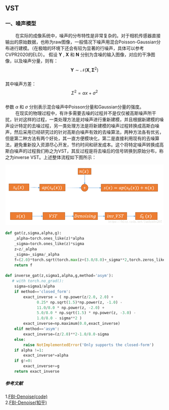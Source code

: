 ## VST
### 一、噪声模型
&emsp;&emsp; 在实际的成像系统中，噪声的分布特性是非常复杂的。对于相机传感器直接输出的原始数据，也称为raw图像，一般情况下噪声用混合Poisson-Gaussian分布进行建模。（在极暗的环境下还会有较为显著的行噪声，具体可以参考CVPR2020的ELD）。
假设 $\mathbf{Y}$ , $\mathbf{X}$ 和 $\mathbf{N}$ 分别为含噪的输入图像，对应的干净图像，以及噪声分量，则有： $$\mathbf{Y} \sim \mathcal{N}\left(\mathbf{X}, \boldsymbol{\Sigma}^{2}\right)$$ <br>
其中噪声方差： $$\Sigma^{2} = \alpha x + \sigma ^{2} $$ <br>
参数 $\alpha$ 和 $\sigma$ 分别表示混合噪声中Poisson分量和Gaussian分量的强度。<br>
&emsp;&emsp; 在现实的物理过程中，有许多需要去噪的过程并不是仅仅被高斯噪声所干扰，针对这样的过程，一类处理方法是对噪声进行重新建模，并且根据新建模的噪声设计特定的去噪过程，另一类处理方法是将新建模的噪声过程转换成高斯白噪声，然后采用已经研究过的针对高斯白噪声有效的去噪算法，两种方法各有优劣，但是第二种方法有两个好处，其一直方便模块化，第二是直接利用现有的去噪算法，避免重新投入资源尽心开发，节约时间和研发成本。这个将特定噪声转换成高斯白噪声的过程我们称之为VST，其反过程是将去噪后的信号转换到原始分布，称之为inverse VST。上述整体流程如下图所示：

<div align=center>
<img src="https://github.com/623-wzy/wzy/blob/main/image/20180809142357833.png"/>
</div>

```python
def gat(z,sigma,alpha,g):
    _alpha=torch.ones_like(z)*alpha
    _sigma=torch.ones_like(z)*sigma
    z=z/_alpha
    _sigma=_sigma/_alpha
    f=(2.0)*torch.sqrt(torch.max(z+(3.0/8.0)+_sigma**2,torch.zeros_like(z)))
    return f

def inverse_gat(z,sigma1,alpha,g,method='asym'):
   # with torch.no_grad():
    sigma=sigma1/alpha
    if method=='closed_form':
        exact_inverse = ( np.power(z/2.0, 2.0) +
              0.25* np.sqrt(1.5)*np.power(z, -1.0) -
              11.0/8.0 * np.power(z, -2.0) +
              5.0/8.0 * np.sqrt(1.5) * np.power(z, -3.0) -
              1.0/8.0 - sigma**2 )
        exact_inverse=np.maximum(0.0,exact_inverse)
    elif method=='asym':
        exact_inverse=(z/2.0)**2-1.0/8.0-sigma
    else:
        raise NotImplementedError('Only supports the closed-form')
    if alpha !=1:
        exact_inverse*=alpha
    if g!=0:
        exact_inverse+=g
    return exact_inverse
```
##### 参考文献
1.[FBI-Denoise(code)](https://github.com/csm9493/FBI-Denoiser) <br>
2.[FBI-Denoise(知乎)](https://zhuanlan.zhihu.com/p/435957028) <br>
